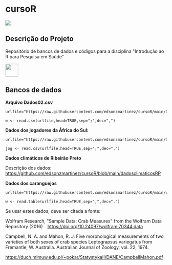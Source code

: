 # cursoR

![](https://img.shields.io/github/languages/code-size/edsonzmartinez/cursoR)

## Descrição do Projeto
<p align="left">Repositório de bancos de dados e códigos para a disciplina "Introdução ao R para Pesquisa em Saúde"</p>

<img src="https://cdn.jsdelivr.net/gh/devicons/devicon/icons/r/r-original.svg" width="40" height="40"/>

## Bancos de dados

**Arquivo Dados02.csv**

```
urlfile="https://raw.githubusercontent.com/edsonzmartinez/cursoR/main/Dados02.csv"

w <- read.csv(urlfile,head=TRUE,sep=";",dec=",")
```

**Dados dos jogadores da África do Sul:**

```
urlfile="https://raw.githubusercontent.com/edsonzmartinez/cursoR/main/Dados_jogadores.csv"

jog <- read.csv(urlfile,head=TRUE,sep=";",dec=",")
```

**Dados climáticos de Ribeirão Preto**

Descrição dos dados: https://github.com/edsonzmartinez/cursoR/blob/main/dadosclimaticosRP

**Dados dos caranguejos**

```
urlfile="https://raw.githubusercontent.com/edsonzmartinez/cursoR/main/crabs.txt"

w <- read.table(urlfile,head=TRUE,sep=",",dec=".")
```

Se usar estes dados, deve ser citada a fonte:

Wolfram Research, "Sample Data: Crab Measures" from the Wolfram Data Repository (2016)   https://doi.org/10.24097/wolfram.70344.data 

Campbell, N. A. and Mahon, R. J. Five morphological measurements of two varieties of both sexes of crab species Leptograpsus variegatus from Fremantle, W. Australia. Australian Journal of Zoology, vol. 22, 1974.

https://duch.mimuw.edu.pl/~pokar/StatystykaII/DANE/CampbellMahon.pdf
